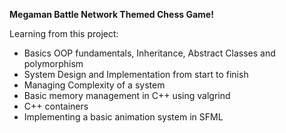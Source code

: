 **Megaman Battle Network Themed Chess Game!**

Learning from this project:
- Basics OOP fundamentals, Inheritance, Abstract Classes and polymorphism
- System Design and Implementation from start to finish
- Managing Complexity of a system
- Basic memory management in C++ using valgrind
- C++ containers
- Implementing a basic animation system in SFML
